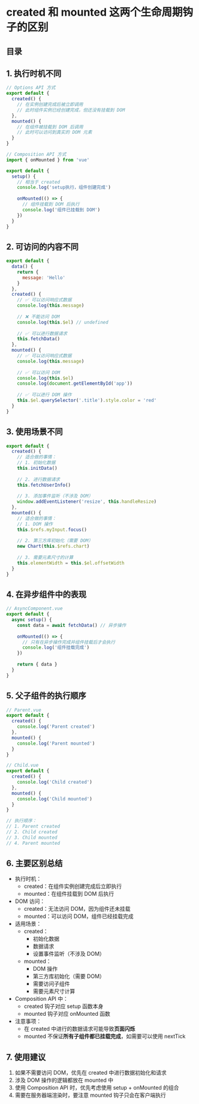 
# created 和 mounted 这两个生命周期钩子的区别



## 目录
<!-- toc -->
 ## 1. 执行时机不同 

```javascript hl:18
// Options API 方式
export default {
  created() {
    // 在实例创建完成后被立即调用
    // 此时组件实例已经创建完成，但还没有挂载到 DOM
  },
  mounted() {
    // 在组件被挂载到 DOM 后调用
    // 此时可以访问到真实的 DOM 元素
  }
}

// Composition API 方式
import { onMounted } from 'vue'

export default {
  setup() {
    // 相当于 created
    console.log('setup执行，组件创建完成')
    
    onMounted(() => {
      // 组件挂载到 DOM 后执行
      console.log('组件已挂载到 DOM')
    })
  }
}
```

## 2. 可访问的内容不同

```javascript
export default {
  data() {
    return {
      message: 'Hello'
    }
  },
  created() {
    // ✅ 可以访问响应式数据
    console.log(this.message)
    
    // ❌ 不能访问 DOM
    console.log(this.$el) // undefined
    
    // ✅ 可以进行数据请求
    this.fetchData()
  },
  mounted() {
    // ✅ 可以访问响应式数据
    console.log(this.message)
    
    // ✅ 可以访问 DOM
    console.log(this.$el)
    console.log(document.getElementById('app'))
    
    // ✅ 可以进行 DOM 操作
    this.$el.querySelector('.title').style.color = 'red'
  }
}
```

## 3. 使用场景不同

```javascript
export default {
  created() {
    // 适合做的事情：
    // 1. 初始化数据
    this.initData()
    
    // 2. 进行数据请求
    this.fetchUserInfo()
    
    // 3. 添加事件监听（不涉及 DOM）
    window.addEventListener('resize', this.handleResize)
  },
  mounted() {
    // 适合做的事情：
    // 1. DOM 操作
    this.$refs.myInput.focus()
    
    // 2. 第三方库初始化（需要 DOM）
    new Chart(this.$refs.chart)
    
    // 3. 需要元素尺寸的计算
    this.elementWidth = this.$el.offsetWidth
  }
}
```

## 4. 在异步组件中的表现

```javascript hl:7
// AsyncComponent.vue
export default {
  async setup() {
    const data = await fetchData() // 异步操作
    
    onMounted(() => {
      // 只有在异步操作完成并组件挂载后才会执行
      console.log('组件挂载完成')
    })
    
    return { data }
  }
}
```

## 5. 父子组件的执行顺序

```javascript
// Parent.vue
export default {
  created() {
    console.log('Parent created')
  },
  mounted() {
    console.log('Parent mounted')
  }
}

// Child.vue
export default {
  created() {
    console.log('Child created')
  },
  mounted() {
    console.log('Child mounted')
  }
}

// 执行顺序：
// 1. Parent created
// 2. Child created
// 3. Child mounted
// 4. Parent mounted
```

## 6. 主要区别总结

- 执行时机：
	- created：在组件实例创建完成后立即执行
	- mounted：在组件挂载到 DOM 后执行
- DOM 访问：
	- created：无法访问 DOM，因为组件还未挂载
	- mounted：可以访问 DOM，组件已经挂载完成
- 适用场景：
	- created：
		 - 初始化数据
		 - 数据请求
		 - 设置事件监听（不涉及 DOM）
	- mounted：
		 - DOM 操作
		 - 第三方库初始化（需要 DOM）
		 - 需要访问子组件
		 - 需要元素尺寸计算
- Composition API 中：
	- created 钩子对应 setup 函数本身
	- mounted 钩子对应 onMounted 函数
- 注意事项：
	- 在 created 中进行的数据请求可能导致**页面闪烁**
	- mounted 不保证**所有子组件都已挂载完成**，如需要可以使用 nextTick

## 7. 使用建议

1. 如果不需要访问 DOM，优先在 created 中进行数据初始化和请求
2. 涉及 DOM 操作的逻辑都放在 mounted 中
3. 使用 Composition API 时，优先考虑使用 setup + onMounted 的组合
4. 需要在服务器端渲染时，要注意 mounted 钩子只会在客户端执行

